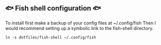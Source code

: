 ## :fish: Fish shell configuration :fish:

To install first make a backup of your config files at ~/.config/fish
Then I would recommend setting up a symbolic link to the fish-shell directory.

```
ln -s dotfiles/fish-shell ~/.config/fish
```
